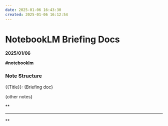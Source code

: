 ```yaml
---
date: 2025-01-06 16:43:30
created: 2025-01-06 16:12:54
---
```


# NotebookLM Briefing Docs

**2025/01/06**

**#notebooklm**  

### Note Structure

{{Title}}: {Briefing doc}

{other notes}

**

* * *

**